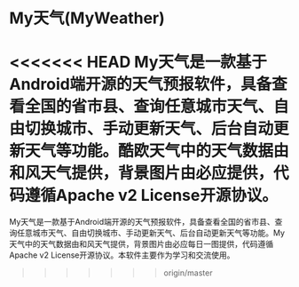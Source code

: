 My天气(MyWeather)
===========
<<<<<<< HEAD
My天气是一款基于Android端开源的天气预报软件，具备查看全国的省市县、查询任意城市天气、自由切换城市、手动更新天气、后台自动更新天气等功能。酷欧天气中的天气数据由和风天气提供，背景图片由必应提供，代码遵循Apache v2 License开源协议。
=======
My天气是一款基于Android端开源的天气预报软件，具备查看全国的省市县、查询任意城市天气、自由切换城市、手动更新天气、后台自动更新天气等功能。My天气中的天气数据由和风天气提供，背景图片由必应每日一图提供，代码遵循Apache v2 License开源协议。本软件主要作为学习和交流使用。
>>>>>>> origin/master
